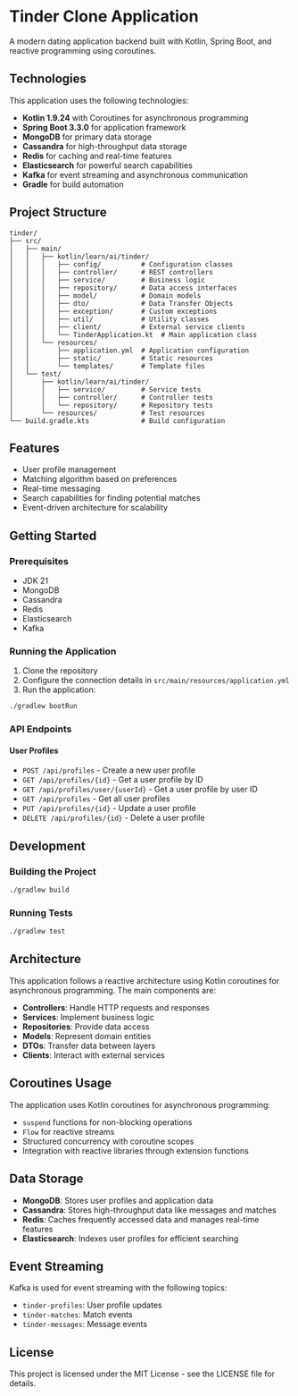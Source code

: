 # Tinder Clone Application

A modern dating application backend built with Kotlin, Spring Boot, and reactive programming using coroutines.

## Technologies

This application uses the following technologies:

- **Kotlin 1.9.24** with Coroutines for asynchronous programming
- **Spring Boot 3.3.0** for application framework
- **MongoDB** for primary data storage
- **Cassandra** for high-throughput data storage
- **Redis** for caching and real-time features
- **Elasticsearch** for powerful search capabilities
- **Kafka** for event streaming and asynchronous communication
- **Gradle** for build automation

## Project Structure

```
tinder/
├── src/
│   ├── main/
│   │   ├── kotlin/learn/ai/tinder/
│   │   │   ├── config/          # Configuration classes
│   │   │   ├── controller/      # REST controllers
│   │   │   ├── service/         # Business logic
│   │   │   ├── repository/      # Data access interfaces
│   │   │   ├── model/           # Domain models
│   │   │   ├── dto/             # Data Transfer Objects
│   │   │   ├── exception/       # Custom exceptions
│   │   │   ├── util/            # Utility classes
│   │   │   ├── client/          # External service clients
│   │   │   └── TinderApplication.kt  # Main application class
│   │   └── resources/
│   │       ├── application.yml  # Application configuration
│   │       ├── static/          # Static resources
│   │       └── templates/       # Template files
│   └── test/
│       ├── kotlin/learn/ai/tinder/
│       │   ├── service/         # Service tests
│       │   ├── controller/      # Controller tests
│       │   └── repository/      # Repository tests
│       └── resources/           # Test resources
└── build.gradle.kts             # Build configuration
```

## Features

- User profile management
- Matching algorithm based on preferences
- Real-time messaging
- Search capabilities for finding potential matches
- Event-driven architecture for scalability

## Getting Started

### Prerequisites

- JDK 21
- MongoDB
- Cassandra
- Redis
- Elasticsearch
- Kafka

### Running the Application

1. Clone the repository
2. Configure the connection details in `src/main/resources/application.yml`
3. Run the application:

```bash
./gradlew bootRun
```

### API Endpoints

#### User Profiles

- `POST /api/profiles` - Create a new user profile
- `GET /api/profiles/{id}` - Get a user profile by ID
- `GET /api/profiles/user/{userId}` - Get a user profile by user ID
- `GET /api/profiles` - Get all user profiles
- `PUT /api/profiles/{id}` - Update a user profile
- `DELETE /api/profiles/{id}` - Delete a user profile

## Development

### Building the Project

```bash
./gradlew build
```

### Running Tests

```bash
./gradlew test
```

## Architecture

This application follows a reactive architecture using Kotlin coroutines for asynchronous programming. The main components are:

- **Controllers**: Handle HTTP requests and responses
- **Services**: Implement business logic
- **Repositories**: Provide data access
- **Models**: Represent domain entities
- **DTOs**: Transfer data between layers
- **Clients**: Interact with external services

## Coroutines Usage

The application uses Kotlin coroutines for asynchronous programming:

- `suspend` functions for non-blocking operations
- `Flow` for reactive streams
- Structured concurrency with coroutine scopes
- Integration with reactive libraries through extension functions

## Data Storage

- **MongoDB**: Stores user profiles and application data
- **Cassandra**: Stores high-throughput data like messages and matches
- **Redis**: Caches frequently accessed data and manages real-time features
- **Elasticsearch**: Indexes user profiles for efficient searching

## Event Streaming

Kafka is used for event streaming with the following topics:

- `tinder-profiles`: User profile updates
- `tinder-matches`: Match events
- `tinder-messages`: Message events

## License

This project is licensed under the MIT License - see the LICENSE file for details.
